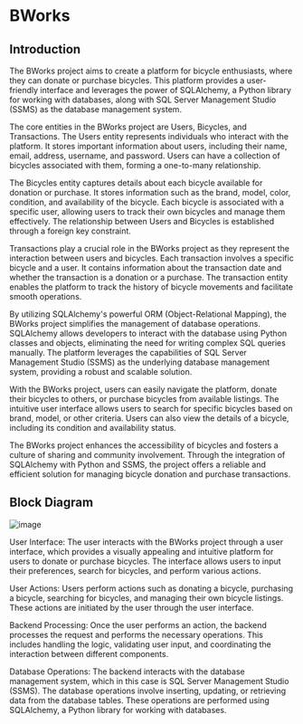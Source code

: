 # BWorks
## Introduction

The BWorks project aims to create a platform for bicycle enthusiasts, where they can donate or purchase bicycles. This platform provides a user-friendly interface and leverages the power of SQLAlchemy, a Python library for working with databases, along with SQL Server Management Studio (SSMS) as the database management system.

The core entities in the BWorks project are Users, Bicycles, and Transactions. The Users entity represents individuals who interact with the platform. It stores important information about users, including their name, email, address, username, and password. Users can have a collection of bicycles associated with them, forming a one-to-many relationship.

The Bicycles entity captures details about each bicycle available for donation or purchase. It stores information such as the brand, model, color, condition, and availability of the bicycle. Each bicycle is associated with a specific user, allowing users to track their own bicycles and manage them effectively. The relationship between Users and Bicycles is established through a foreign key constraint.

Transactions play a crucial role in the BWorks project as they represent the interaction between users and bicycles. Each transaction involves a specific bicycle and a user. It contains information about the transaction date and whether the transaction is a donation or a purchase. The transaction entity enables the platform to track the history of bicycle movements and facilitate smooth operations.

By utilizing SQLAlchemy's powerful ORM (Object-Relational Mapping), the BWorks project simplifies the management of database operations. SQLAlchemy allows developers to interact with the database using Python classes and objects, eliminating the need for writing complex SQL queries manually. The platform leverages the capabilities of SQL Server Management Studio (SSMS) as the underlying database management system, providing a robust and scalable solution.

With the BWorks project, users can easily navigate the platform, donate their bicycles to others, or purchase bicycles from available listings. The intuitive user interface allows users to search for specific bicycles based on brand, model, or other criteria. Users can also view the details of a bicycle, including its condition and availability status.

The BWorks project enhances the accessibility of bicycles and fosters a culture of sharing and community involvement. Through the integration of SQLAlchemy with Python and SSMS, the project offers a reliable and efficient solution for managing bicycle donation and purchase transactions.

## Block Diagram


![image](https://github.com/KNagaPrasad/BWorks/assets/129809773/c7247ce7-2e8f-455b-8af3-575fb940fbd5)
          
User Interface: The user interacts with the BWorks project through a user interface, which provides a visually appealing and intuitive platform for users to donate or purchase bicycles. The interface allows users to input their preferences, search for bicycles, and perform various actions.

User Actions: Users perform actions such as donating a bicycle, purchasing a bicycle, searching for bicycles, and managing their own bicycle listings. These actions are initiated by the user through the user interface.

Backend Processing: Once the user performs an action, the backend processes the request and performs the necessary operations. This includes handling the logic, validating user input, and coordinating the interaction between different components.

Database Operations: The backend interacts with the database management system, which in this case is SQL Server Management Studio (SSMS). The database operations involve inserting, updating, or retrieving data from the database tables. These operations are performed using SQLAlchemy, a Python library for working with databases.



